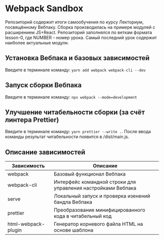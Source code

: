 # Webpack Sandbox

Репозиторий содержит итоги самообучения по курсу Лекториум, посвящённому Вебпаку.
Сборка производилась на примере модулей с расширением JS+React.
Репозиторий заполнялся по веткам формата lesson-0<NUMBER>, где NUMBER – номер урока.
Самый последний урок содержит наиболее актуальные модули.

## Установка Вебпака и базовых зависимостей

Введите в терминале команду: `yarn add webpack webpack-cli --dev`

## Запуск сборки Вебпака

Введите в терминале команду: `npx webpack --mode=development`

## Улучшение читабельности сборки (за счёт линтера Prettier)

Введите в терминале команду: `yarn prettier --write .`.
После ввода команды результат читабельности появится в /dist/main.js.

## Описание зависимостей

| Зависимость         | Описание                                                      |
| ------------------- | ------------------------------------------------------------- |
| webpack             | Базовый функционал Вебпака                                    |
| webpack-cli         | Интерфейс командной строки для управления настройками Вебпака |
| serve               | Локальный запуск и проверка изенений бандла Вебпака           |
| prettier            | Преобразование минифицированного кода в читабельный код       |
| html-webpack-plugin | Генератор корневого файла HTML на основе шаблона              |
